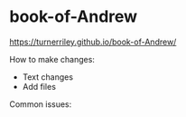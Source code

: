 # book-of-Andrew

https://turnerriley.github.io/book-of-Andrew/


How to make changes:
- Text changes
- Add files

Common issues:
